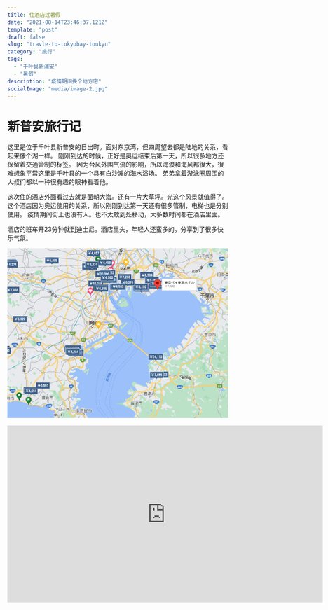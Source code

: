 ```yaml
---
title: 住酒店过暑假
date: "2021-08-14T23:46:37.121Z"
template: "post"
draft: false
slug: "travle-to-tokyobay-toukyu"
category: "旅行"
tags:
  - "千叶县新浦安"
  - "暑假"
description: "疫情期间换个地方宅"
socialImage: "media/image-2.jpg"
---
```


# 新普安旅行记

这里是位于千叶县新普安的日出町。面对东京湾，但四周望去都是陆地的关系，看起来像个湖一样。
刚刚到达的时候，正好是奥运结束后第一天，所以很多地方还保留着交通管制的标签。
因为台风外围气流的影响，所以海浪和海风都很大，很难想象平常这里是千叶县的一个具有白沙滩的海水浴场。
弟弟拿着游泳圈周围的大叔们都以一种很有趣的眼神看着他。

这次住的酒店外面看过去就是面朝大海。还有一片大草坪。光这个风景就值得了。这个酒店因为奥运使用的关系，所以刚刚到达第一天还有很多管制，电梯也是分别使用。
疫情期间街上也没有人。也不太敢到处移动，大多数时间都在酒店里面。

酒店的班车开23分钟就到迪士尼。酒店里头，年轻人还蛮多的。分享到了很多快乐气氛。

![](2021-08-15-17-49-12.png)


<iframe width="720" height="405" frameborder="0" src="https://www.ixigua.com/iframe/6996325911930864141?autoplay=0" referrerpolicy="unsafe-url" allowfullscreen></iframe>